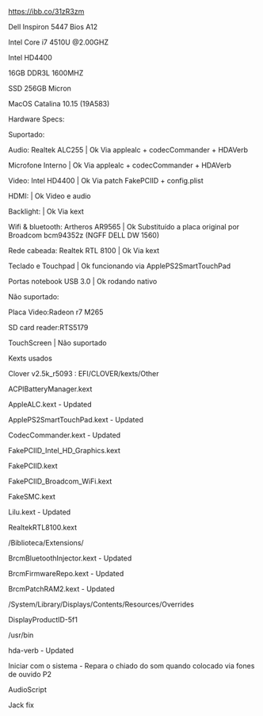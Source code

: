 https://ibb.co/31zR3zm

Dell Inspiron 5447 Bios A12

Intel Core i7 4510U @2.00GHZ

Intel HD4400

16GB DDR3L 1600MHZ

SSD 256GB Micron

MacOS Catalina 10.15 (19A583)

Hardware Specs:

Suportado:

Audio: Realtek ALC255 | Ok Via applealc + codecCommander + HDAVerb

Microfone Interno | Ok Via applealc + codecCommander + HDAVerb

Video: Intel HD4400 | Ok Via patch FakePCIID + config.plist

HDMI: | Ok Video e audio

Backlight: | Ok Via kext

Wifi & bluetooth: Artheros AR9565 | Ok Substituído a placa original por Broadcom bcm94352z (NGFF DELL DW 1560)

Rede cabeada: Realtek RTL 8100 | Ok Via kext

Teclado e Touchpad | Ok funcionando via ApplePS2SmartTouchPad

Portas notebook USB 3.0 | Ok rodando nativo

Não suportado:

Placa Video:Radeon r7 M265

SD card reader:RTS5179

TouchScreen | Não suportado 

Kexts usados

Clover v2.5k_r5093 : EFI/CLOVER/kexts/Other

ACPIBatteryManager.kext

AppleALC.kext - Updated

ApplePS2SmartTouchPad.kext - Updated

CodecCommander.kext - Updated

FakePCIID_Intel_HD_Graphics.kext

FakePCIID.kext

FakePCIID_Broadcom_WiFi.kext

FakeSMC.kext

Lilu.kext - Updated

RealtekRTL8100.kext

/Biblioteca/Extensions/

BrcmBluetoothInjector.kext - Updated

BrcmFirmwareRepo.kext - Updated

BrcmPatchRAM2.kext - Updated

/System/Library/Displays/Contents/Resources/Overrides

DisplayProductID-5f1

/usr/bin

hda-verb - Updated

Iniciar com o sistema -  Repara o chiado do som quando colocado via fones de ouvido P2

AudioScript

Jack fix

